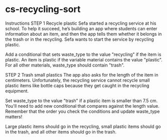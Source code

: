 # cs-recycling-sort



Instructions
STEP 1
Recycle plastic
Sefa started a recycling service at his school. To help it succeed, he’s building an app where students can enter information about an item, and then the app tells them whether it belongs in the trash or in the recycling. Sefa wants to start the service by recycling plastic.

Add a conditional that sets waste_type to the value "recycling" if the item is plastic.
An item is plastic if the variable material contains the value "plastic". For all other materials, waste_type should contain "trash".

STEP 2
Trash small plastics
The app also asks for the length of the item in centimeters. Unfortunately, the recycling service cannot recycle small plastic items like bottle caps because they get caught in the recycling equipment.

Set waste_type to the value "trash" if a plastic item is smaller than 7.5 cm.
You'll need to add new conditional that compares against the length value. Remember that the order you check the conditions and update waste_type matters!

Large plastic items should go in the recycling, small plastic items should go in the trash, and all other items should go in the trash.
